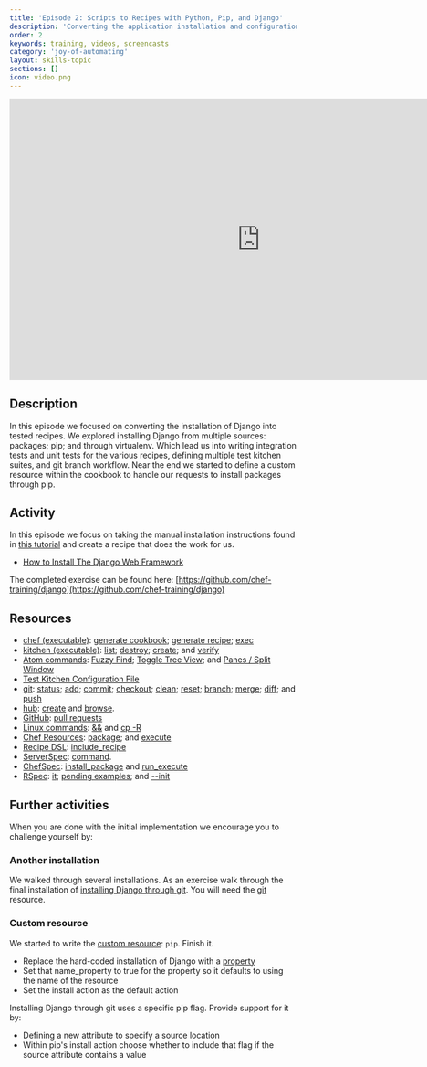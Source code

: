 ```yaml
---
title: 'Episode 2: Scripts to Recipes with Python, Pip, and Django'
description: 'Converting the application installation and configuration instructions into tested recipes. How to Install Django from multiple sources: packages; pip; and virtualenv.'
order: 2
keywords: training, videos, screencasts
category: 'joy-of-automating'
layout: skills-topic
sections: []
icon: video.png
---
```


<iframe width="877" height="493" src="https://www.youtube.com/embed/vEfMLejGhS4?list=PL11cZfNdwNyORJfIYA8t07PRMchyDXIjq" frameborder="0" allowfullscreen></iframe>
<p/>

## Description

In this episode we focused on converting the installation of Django into tested recipes. We explored installing Django from multiple sources: packages; pip; and through virtualenv. Which lead us into writing integration tests and unit tests for the various recipes, defining multiple test kitchen suites, and git branch workflow. Near the end we started to define a custom resource within the cookbook to handle our requests to install packages through pip.

## Activity

In this episode we focus on taking the manual installation instructions found in [this tutorial](https://www.digitalocean.com/community/tutorials/how-to-install-the-django-web-framework-on-ubuntu-14-04) and create a recipe that does the work for us.

* [How to Install The Django Web Framework](https://www.digitalocean.com/community/tutorials/how-to-install-the-django-web-framework-on-ubuntu-14-04)

The completed exercise can be found here: [https://github.com/chef-training/django](https://github.com/chef-training/django)

## Resources

* [chef (executable)](https://docs.chef.io/ctl_chef.html): [generate cookbook](https://docs.chef.io/ctl_chef.html#chef-generate-cookbook); [generate recipe](https://docs.chef.io/ctl_chef.html#chef-generate-recipe); [exec](https://docs.chef.io/ctl_chef.html#chef-exec)
* [kitchen (executable)](https://docs.chef.io/ctl_kitchen.html): [list](https://docs.chef.io/ctl_kitchen.html#kitchen-list);  [destroy](https://docs.chef.io/ctl_kitchen.html#kitchen-destroy); [create](https://docs.chef.io/ctl_kitchen.html#kitchen-create); and [verify](https://docs.chef.io/ctl_kitchen.html#kitchen-verify)
* [Atom commands](http://flight-manual.atom.io/): [Fuzzy Find](http://flight-manual.atom.io/getting-started/sections/atom-basics/); [Toggle Tree View](http://flight-manual.atom.io/getting-started/sections/atom-basics/); and [Panes / Split Window](http://flight-manual.atom.io/using-atom/sections/panes/)
* [Test Kitchen Configuration File](https://docs.chef.io/config_yml_kitchen.html)
* [git](https://git-scm.com): [status](https://git-scm.com/docs/git-status); [add](https://git-scm.com/docs/git-add); [commit](https://git-scm.com/docs/git-commit); [checkout](https://git-scm.com/docs/git-checkout); [clean](https://git-scm.com/docs/git-clean); [reset](https://git-scm.com/docs/git-reset); [branch](https://git-scm.com/docs/git-branch); [merge](https://git-scm.com/docs/git-merge); [diff](https://git-scm.com/docs/git-diff); and [push](https://git-scm.com/docs/git-push)
* [hub](https://hub.github.com/): [create](https://hub.github.com/hub.1.html) and [browse](https://hub.github.com/hub.1.html).
* [GitHub](https://help.github.com/): [pull requests](https://help.github.com/articles/using-pull-requests/)
* [Linux commands](http://www.mediacollege.com/linux/command/linux-command.html): [&&](http://stackoverflow.com/questions/4510640/command-line-what-is-the-purpose-of) and [cp -R](http://www.mediacollege.com/cgi-bin/man/page.cgi?topic=cp)
* [Chef Resources](https://docs.chef.io/resources.html): [package](https://docs.chef.io/resource_package.html); and [execute](https://docs.chef.io/resource_execute.html)
* [Recipe DSL](https://docs.chef.io/dsl_recipe.html): [include_recipe](https://docs.chef.io/dsl_recipe.html#include-recipes)
* [ServerSpec](http://serverspec.org/): [command](http://serverspec.org/resource_types.html#command).
* [ChefSpec](https://github.com/sethvargo/chefspec): [install_package](https://github.com/sethvargo/chefspec/tree/master/examples/package) and [run_execute](https://github.com/sethvargo/chefspec/tree/master/examples/execute)
* [RSpec](https://relishapp.com/rspec): [it](https://relishapp.com/rspec/rspec-core/v/3-4/docs/example-groups/basic-structure-describe-it); [pending examples](https://relishapp.com/rspec/rspec-core/v/3-4/docs/pending-and-skipped-examples/pending-examples); and [--init](https://relishapp.com/rspec/rspec-core/v/3-4/docs/command-line/init-option)

## Further activities

When you are done with the initial implementation we encourage you to challenge yourself by:

### Another installation

We walked through several installations. As an exercise walk through the final installation of [installing Django through git](https://www.digitalocean.com/community/tutorials/how-to-install-the-django-web-framework-on-ubuntu-14-04#development-version-install-through-git). You will need the [git](https://docs.chef.io/resource_git.html) resource.

### Custom resource

We started to write the [custom resource](https://docs.chef.io/custom_resources.html): `pip`. Finish it.

* Replace the hard-coded installation of Django with a [property](https://docs.chef.io/custom_resources.html#define-properties)
* Set that name_property to true for the property so it defaults to using the name of the resource
* Set the install action as the default action

Installing Django through git uses a specific pip flag. Provide support for it by:

* Defining a new attribute to specify a source location
* Within pip's install action choose whether to include that flag if the source attribute contains a value
